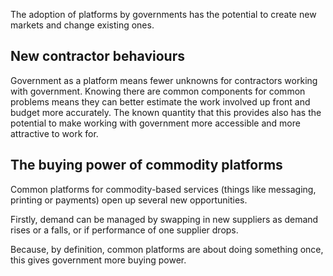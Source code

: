 <!-- TITLE: New Markets -->
<!-- SUBTITLE: A quick summary of New Markets -->

The adoption of platforms by governments has the potential to create new markets and change existing ones.

## New contractor behaviours

Government as a platform means fewer unknowns for contractors working with government. Knowing there are common components for common problems means they can better estimate the work involved up front and budget more accurately. The known quantity that this provides also has the potential to make working with government more accessible and more attractive to work for.


## The buying power of commodity platforms

Common platforms for commodity-based services (things like messaging, printing or payments) open up several new opportunities.

Firstly, demand can be managed by swapping in new suppliers as demand rises or a falls, or if performance of one supplier drops.

Because, by definition, common platforms are about doing something once, this gives government more buying power.
